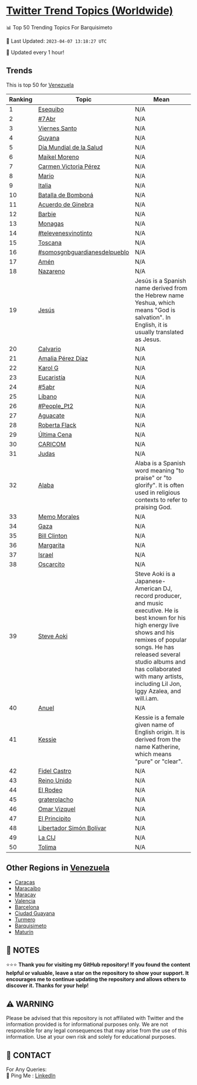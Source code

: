 [Twitter Trend Topics (Worldwide)](https://github.com/ErcinDedeoglu/Twitter-Trend-Topics)
==========


📊 Top 50 Trending Topics For Barquisimeto

📆 Last Updated: `2023-04-07 13:18:27 UTC`

🔧 Updated every 1 hour!


## Trends

This is top 50 for [Venezuela](</Venezuela>)

| Ranking | Topic | Mean |
| ------- | ------------ | ------------ |
| 1 | [Esequibo](http://twitter.com/search?q=Esequibo) | N/A |
| 2 | [#7Abr](http://twitter.com/search?q=%237Abr) | N/A |
| 3 | [Viernes Santo](http://twitter.com/search?q=Viernes+Santo) | N/A |
| 4 | [Guyana](http://twitter.com/search?q=Guyana) | N/A |
| 5 | [Día Mundial de la Salud](http://twitter.com/search?q=D%c3%ada+Mundial+de+la+Salud) | N/A |
| 6 | [Maikel Moreno](http://twitter.com/search?q=Maikel+Moreno) | N/A |
| 7 | [Carmen Victoria Pérez](http://twitter.com/search?q=Carmen+Victoria+P%c3%a9rez) | N/A |
| 8 | [Mario](http://twitter.com/search?q=Mario) | N/A |
| 9 | [Italia](http://twitter.com/search?q=Italia) | N/A |
| 10 | [Batalla de Bomboná](http://twitter.com/search?q=Batalla+de+Bombon%c3%a1) | N/A |
| 11 | [Acuerdo de Ginebra](http://twitter.com/search?q=Acuerdo+de+Ginebra) | N/A |
| 12 | [Barbie](http://twitter.com/search?q=Barbie) | N/A |
| 13 | [Monagas](http://twitter.com/search?q=Monagas) | N/A |
| 14 | [#televenesvinotinto](http://twitter.com/search?q=%23televenesvinotinto) | N/A |
| 15 | [Toscana](http://twitter.com/search?q=Toscana) | N/A |
| 16 | [#somosgnbguardianesdelpueblo](http://twitter.com/search?q=%23somosgnbguardianesdelpueblo) | N/A |
| 17 | [Amén](http://twitter.com/search?q=Am%c3%a9n) | N/A |
| 18 | [Nazareno](http://twitter.com/search?q=Nazareno) | N/A |
| 19 | [Jesús](http://twitter.com/search?q=Jes%c3%bas) | Jesús is a Spanish name derived from the Hebrew name Yeshua, which means "God is salvation". In English, it is usually translated as Jesus. |
| 20 | [Calvario](http://twitter.com/search?q=Calvario) | N/A |
| 21 | [Amalia Pérez Díaz](http://twitter.com/search?q=Amalia+P%c3%a9rez+D%c3%adaz) | N/A |
| 22 | [Karol G](http://twitter.com/search?q=Karol+G) | N/A |
| 23 | [Eucaristía](http://twitter.com/search?q=Eucarist%c3%ada) | N/A |
| 24 | [#5abr](http://twitter.com/search?q=%235abr) | N/A |
| 25 | [Líbano](http://twitter.com/search?q=L%c3%adbano) | N/A |
| 26 | [#People_Pt2](http://twitter.com/search?q=%23People_Pt2) | N/A |
| 27 | [Aguacate](http://twitter.com/search?q=Aguacate) | N/A |
| 28 | [Roberta Flack](http://twitter.com/search?q=Roberta+Flack) | N/A |
| 29 | [Última Cena](http://twitter.com/search?q=%c3%9altima+Cena) | N/A |
| 30 | [CARICOM](http://twitter.com/search?q=CARICOM) | N/A |
| 31 | [Judas](http://twitter.com/search?q=Judas) | N/A |
| 32 | [Alaba](http://twitter.com/search?q=Alaba) | Alaba is a Spanish word meaning "to praise" or "to glorify". It is often used in religious contexts to refer to praising God. |
| 33 | [Memo Morales](http://twitter.com/search?q=Memo+Morales) | N/A |
| 34 | [Gaza](http://twitter.com/search?q=Gaza) | N/A |
| 35 | [Bill Clinton](http://twitter.com/search?q=Bill+Clinton) | N/A |
| 36 | [Margarita](http://twitter.com/search?q=Margarita) | N/A |
| 37 | [Israel](http://twitter.com/search?q=Israel) | N/A |
| 38 | [Oscarcito](http://twitter.com/search?q=Oscarcito) | N/A |
| 39 | [Steve Aoki](http://twitter.com/search?q=Steve+Aoki) | Steve Aoki is a Japanese-American DJ, record producer, and music executive. He is best known for his high energy live shows and his remixes of popular songs. He has released several studio albums and has collaborated with many artists, including Lil Jon, Iggy Azalea, and will.i.am. |
| 40 | [Anuel](http://twitter.com/search?q=Anuel) | N/A |
| 41 | [Kessie](http://twitter.com/search?q=Kessie) | Kessie is a female given name of English origin. It is derived from the name Katherine, which means "pure" or "clear". |
| 42 | [Fidel Castro](http://twitter.com/search?q=Fidel+Castro) | N/A |
| 43 | [Reino Unido](http://twitter.com/search?q=Reino+Unido) | N/A |
| 44 | [El Rodeo](http://twitter.com/search?q=El+Rodeo) | N/A |
| 45 | [graterolacho](http://twitter.com/search?q=graterolacho) | N/A |
| 46 | [Omar Vizquel](http://twitter.com/search?q=Omar+Vizquel) | N/A |
| 47 | [El Principito](http://twitter.com/search?q=El+Principito) | N/A |
| 48 | [Libertador Simón Bolívar](http://twitter.com/search?q=Libertador+Sim%c3%b3n+Bol%c3%advar) | N/A |
| 49 | [La CIJ](http://twitter.com/search?q=La+CIJ) | N/A |
| 50 | [Tolima](http://twitter.com/search?q=Tolima) | N/A |



## Other Regions in [Venezuela](</Venezuela>)

* [Caracas](</Venezuela/Caracas.md>)
* [Maracaibo](</Venezuela/Maracaibo.md>)
* [Maracay](</Venezuela/Maracay.md>)
* [Valencia](</Venezuela/Valencia.md>)
* [Barcelona](</Venezuela/Barcelona.md>)
* [Ciudad Guayana](</Venezuela/Ciudad Guayana.md>)
* [Turmero](</Venezuela/Turmero.md>)
* [Barquisimeto](</Venezuela/Barquisimeto.md>)
* [Maturín](</Venezuela/Maturín.md>)



## 📝 NOTES

⭐⭐⭐ **Thank you for visiting my GitHub repository! If you found the content helpful or valuable, leave a star on the repository to show your support. It encourages me to continue updating the repository and allows others to discover it. Thanks for your help!**


## ⚠️ WARNING

Please be advised that this repository is not affiliated with Twitter and the information provided is for informational purposes only. We are not responsible for any legal consequences that may arise from the use of this information. Use at your own risk and solely for educational purposes.


## 📨 CONTACT

 For Any Queries:  
            🏓 Ping Me : [LinkedIn](https://www.linkedin.com/in/ercindedeoglu/)
